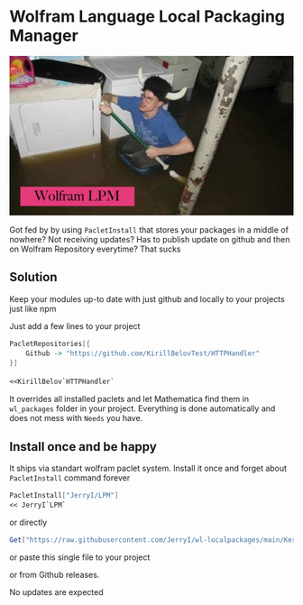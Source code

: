 # Wolfram Language Local Packaging Manager

![logo](images-2.jpeg)

Got fed by by using `PacletInstall` that stores your packages in a middle of nowhere? Not receiving updates?
Has to publish update on github and then on Wolfram Repository everytime?
That sucks

## Solution
Keep your modules up-to date with just github and locally to your projects just like npm

Just add a few lines to your project
```mathematica
PacletRepositories[{
    Github -> "https://github.com/KirillBelovTest/HTTPHandler"
}]

<<KirillBelov`HTTPHandler`
```

It overrides all installed paclets and let Mathematica find them in `wl_packages` folder in your project.
Everything is done automatically and does not mess with `Needs` you have.

## Install once and be happy
It ships via standart wolfram paclet system. Install it once and forget about `PacletInstall` command forever
```mathematica
PacletInstall["JerryI/LPM"]
<< JerryI`LPM`
```

or directly
```mathematica
Get["https://raw.githubusercontent.com/JerryI/wl-localpackages/main/Kernel/LPM.wl"]
```

or paste this single file to your project

or from Github releases.

No updates are expected